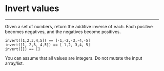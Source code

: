 # Invert values

---

Given a set of numbers, return the additive inverse of each. Each positive becomes negatives, and the negatives become positives.

    invert([1,2,3,4,5]) == [-1,-2,-3,-4,-5]
    invert([1,-2,3,-4,5]) == [-1,2,-3,4,-5]
    invert([]) == []

You can assume that all values are integers. Do not mutate the input array/list.